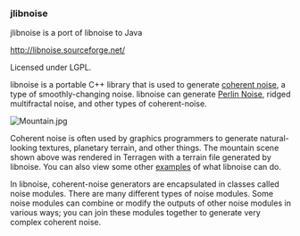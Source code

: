 ### jlibnoise
jlibnoise is a port of libnoise to Java

http://libnoise.sourceforge.net/

Licensed under LGPL.  


libnoise is a portable C++ library that is used to generate [coherent noise](http://libnoise.sourceforge.net/glossary/index.html#coherentnoise "coherent noise"), a type of smoothly-changing noise. libnoise can generate [Perlin Noise](http://libnoise.sourceforge.net/glossary/index.html#perlinnoise "Perlin noise"), ridged multifractal noise, and other types of coherent-noise.

![Mountain.jpg](http://libnoise.sourceforge.net/images/mountain.jpg)

Coherent noise is often used by graphics programmers to generate natural-looking textures, planetary terrain, and other things. The mountain scene shown above was rendered in Terragen with a terrain file generated by libnoise. You can also view some other [examples](http://libnoise.sourceforge.net/examples/index.html "examples") of what libnoise can do.

In libnoise, coherent-noise generators are encapsulated in classes called noise modules. There are many different types of noise modules. Some noise modules can combine or modify the outputs of other noise modules in various ways; you can join these modules together to generate very complex coherent noise.
